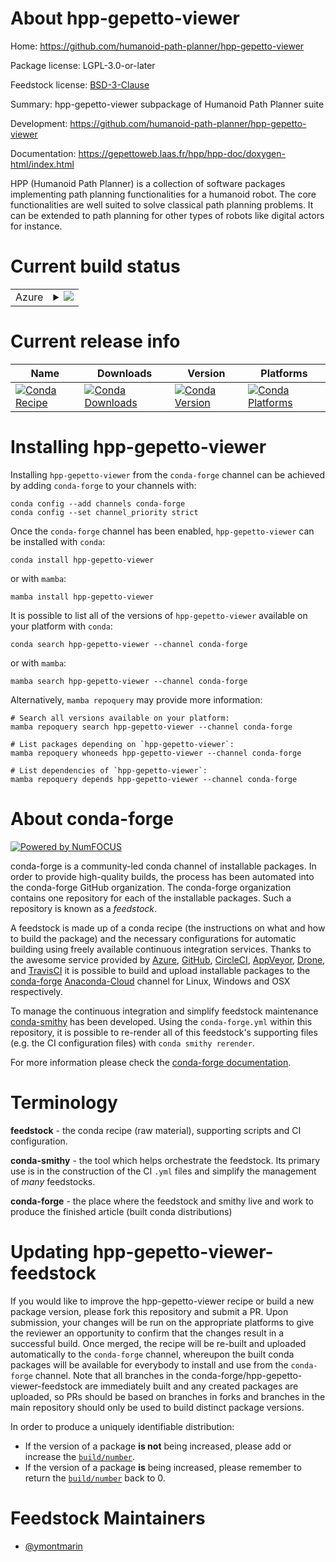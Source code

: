 About hpp-gepetto-viewer
========================

Home: https://github.com/humanoid-path-planner/hpp-gepetto-viewer

Package license: LGPL-3.0-or-later

Feedstock license: [BSD-3-Clause](https://github.com/conda-forge/hpp-gepetto-viewer-feedstock/blob/master/LICENSE.txt)

Summary: hpp-gepetto-viewer subpackage of Humanoid Path Planner suite

Development: https://github.com/humanoid-path-planner/hpp-gepetto-viewer

Documentation: https://gepettoweb.laas.fr/hpp/hpp-doc/doxygen-html/index.html

HPP (Humanoid Path Planner) is a collection of software packages implementing
path planning functionalities for a humanoid robot. The core functionalities are well
suited to solve classical path planning problems. It can be extended to path planning
for other types of robots like digital actors for instance.


Current build status
====================


<table>
    
  <tr>
    <td>Azure</td>
    <td>
      <details>
        <summary>
          <a href="https://dev.azure.com/conda-forge/feedstock-builds/_build/latest?definitionId=12855&branchName=master">
            <img src="https://dev.azure.com/conda-forge/feedstock-builds/_apis/build/status/hpp-gepetto-viewer-feedstock?branchName=master">
          </a>
        </summary>
        <table>
          <thead><tr><th>Variant</th><th>Status</th></tr></thead>
          <tbody><tr>
              <td>linux_64_python3.7.____cpython</td>
              <td>
                <a href="https://dev.azure.com/conda-forge/feedstock-builds/_build/latest?definitionId=12855&branchName=master">
                  <img src="https://dev.azure.com/conda-forge/feedstock-builds/_apis/build/status/hpp-gepetto-viewer-feedstock?branchName=master&jobName=linux&configuration=linux_64_python3.7.____cpython" alt="variant">
                </a>
              </td>
            </tr><tr>
              <td>linux_64_python3.8.____cpython</td>
              <td>
                <a href="https://dev.azure.com/conda-forge/feedstock-builds/_build/latest?definitionId=12855&branchName=master">
                  <img src="https://dev.azure.com/conda-forge/feedstock-builds/_apis/build/status/hpp-gepetto-viewer-feedstock?branchName=master&jobName=linux&configuration=linux_64_python3.8.____cpython" alt="variant">
                </a>
              </td>
            </tr><tr>
              <td>linux_64_python3.9.____cpython</td>
              <td>
                <a href="https://dev.azure.com/conda-forge/feedstock-builds/_build/latest?definitionId=12855&branchName=master">
                  <img src="https://dev.azure.com/conda-forge/feedstock-builds/_apis/build/status/hpp-gepetto-viewer-feedstock?branchName=master&jobName=linux&configuration=linux_64_python3.9.____cpython" alt="variant">
                </a>
              </td>
            </tr><tr>
              <td>osx_64_python3.7.____cpython</td>
              <td>
                <a href="https://dev.azure.com/conda-forge/feedstock-builds/_build/latest?definitionId=12855&branchName=master">
                  <img src="https://dev.azure.com/conda-forge/feedstock-builds/_apis/build/status/hpp-gepetto-viewer-feedstock?branchName=master&jobName=osx&configuration=osx_64_python3.7.____cpython" alt="variant">
                </a>
              </td>
            </tr><tr>
              <td>osx_64_python3.8.____cpython</td>
              <td>
                <a href="https://dev.azure.com/conda-forge/feedstock-builds/_build/latest?definitionId=12855&branchName=master">
                  <img src="https://dev.azure.com/conda-forge/feedstock-builds/_apis/build/status/hpp-gepetto-viewer-feedstock?branchName=master&jobName=osx&configuration=osx_64_python3.8.____cpython" alt="variant">
                </a>
              </td>
            </tr><tr>
              <td>osx_64_python3.9.____cpython</td>
              <td>
                <a href="https://dev.azure.com/conda-forge/feedstock-builds/_build/latest?definitionId=12855&branchName=master">
                  <img src="https://dev.azure.com/conda-forge/feedstock-builds/_apis/build/status/hpp-gepetto-viewer-feedstock?branchName=master&jobName=osx&configuration=osx_64_python3.9.____cpython" alt="variant">
                </a>
              </td>
            </tr>
          </tbody>
        </table>
      </details>
    </td>
  </tr>
</table>

Current release info
====================

| Name | Downloads | Version | Platforms |
| --- | --- | --- | --- |
| [![Conda Recipe](https://img.shields.io/badge/recipe-hpp--gepetto--viewer-green.svg)](https://anaconda.org/conda-forge/hpp-gepetto-viewer) | [![Conda Downloads](https://img.shields.io/conda/dn/conda-forge/hpp-gepetto-viewer.svg)](https://anaconda.org/conda-forge/hpp-gepetto-viewer) | [![Conda Version](https://img.shields.io/conda/vn/conda-forge/hpp-gepetto-viewer.svg)](https://anaconda.org/conda-forge/hpp-gepetto-viewer) | [![Conda Platforms](https://img.shields.io/conda/pn/conda-forge/hpp-gepetto-viewer.svg)](https://anaconda.org/conda-forge/hpp-gepetto-viewer) |

Installing hpp-gepetto-viewer
=============================

Installing `hpp-gepetto-viewer` from the `conda-forge` channel can be achieved by adding `conda-forge` to your channels with:

```
conda config --add channels conda-forge
conda config --set channel_priority strict
```

Once the `conda-forge` channel has been enabled, `hpp-gepetto-viewer` can be installed with `conda`:

```
conda install hpp-gepetto-viewer
```

or with `mamba`:

```
mamba install hpp-gepetto-viewer
```

It is possible to list all of the versions of `hpp-gepetto-viewer` available on your platform with `conda`:

```
conda search hpp-gepetto-viewer --channel conda-forge
```

or with `mamba`:

```
mamba search hpp-gepetto-viewer --channel conda-forge
```

Alternatively, `mamba repoquery` may provide more information:

```
# Search all versions available on your platform:
mamba repoquery search hpp-gepetto-viewer --channel conda-forge

# List packages depending on `hpp-gepetto-viewer`:
mamba repoquery whoneeds hpp-gepetto-viewer --channel conda-forge

# List dependencies of `hpp-gepetto-viewer`:
mamba repoquery depends hpp-gepetto-viewer --channel conda-forge
```


About conda-forge
=================

[![Powered by
NumFOCUS](https://img.shields.io/badge/powered%20by-NumFOCUS-orange.svg?style=flat&colorA=E1523D&colorB=007D8A)](https://numfocus.org)

conda-forge is a community-led conda channel of installable packages.
In order to provide high-quality builds, the process has been automated into the
conda-forge GitHub organization. The conda-forge organization contains one repository
for each of the installable packages. Such a repository is known as a *feedstock*.

A feedstock is made up of a conda recipe (the instructions on what and how to build
the package) and the necessary configurations for automatic building using freely
available continuous integration services. Thanks to the awesome service provided by
[Azure](https://azure.microsoft.com/en-us/services/devops/), [GitHub](https://github.com/),
[CircleCI](https://circleci.com/), [AppVeyor](https://www.appveyor.com/),
[Drone](https://cloud.drone.io/welcome), and [TravisCI](https://travis-ci.com/)
it is possible to build and upload installable packages to the
[conda-forge](https://anaconda.org/conda-forge) [Anaconda-Cloud](https://anaconda.org/)
channel for Linux, Windows and OSX respectively.

To manage the continuous integration and simplify feedstock maintenance
[conda-smithy](https://github.com/conda-forge/conda-smithy) has been developed.
Using the ``conda-forge.yml`` within this repository, it is possible to re-render all of
this feedstock's supporting files (e.g. the CI configuration files) with ``conda smithy rerender``.

For more information please check the [conda-forge documentation](https://conda-forge.org/docs/).

Terminology
===========

**feedstock** - the conda recipe (raw material), supporting scripts and CI configuration.

**conda-smithy** - the tool which helps orchestrate the feedstock.
                   Its primary use is in the construction of the CI ``.yml`` files
                   and simplify the management of *many* feedstocks.

**conda-forge** - the place where the feedstock and smithy live and work to
                  produce the finished article (built conda distributions)


Updating hpp-gepetto-viewer-feedstock
=====================================

If you would like to improve the hpp-gepetto-viewer recipe or build a new
package version, please fork this repository and submit a PR. Upon submission,
your changes will be run on the appropriate platforms to give the reviewer an
opportunity to confirm that the changes result in a successful build. Once
merged, the recipe will be re-built and uploaded automatically to the
`conda-forge` channel, whereupon the built conda packages will be available for
everybody to install and use from the `conda-forge` channel.
Note that all branches in the conda-forge/hpp-gepetto-viewer-feedstock are
immediately built and any created packages are uploaded, so PRs should be based
on branches in forks and branches in the main repository should only be used to
build distinct package versions.

In order to produce a uniquely identifiable distribution:
 * If the version of a package **is not** being increased, please add or increase
   the [``build/number``](https://docs.conda.io/projects/conda-build/en/latest/resources/define-metadata.html#build-number-and-string).
 * If the version of a package **is** being increased, please remember to return
   the [``build/number``](https://docs.conda.io/projects/conda-build/en/latest/resources/define-metadata.html#build-number-and-string)
   back to 0.

Feedstock Maintainers
=====================

* [@ymontmarin](https://github.com/ymontmarin/)

